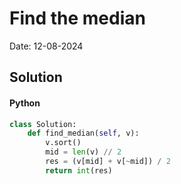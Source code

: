 
# Find the median

Date: 12-08-2024

## Solution
#### Python
```python
class Solution:
	def find_median(self, v):
	    v.sort()
		mid = len(v) // 2
        res = (v[mid] + v[~mid]) / 2
        return int(res)
```
        
